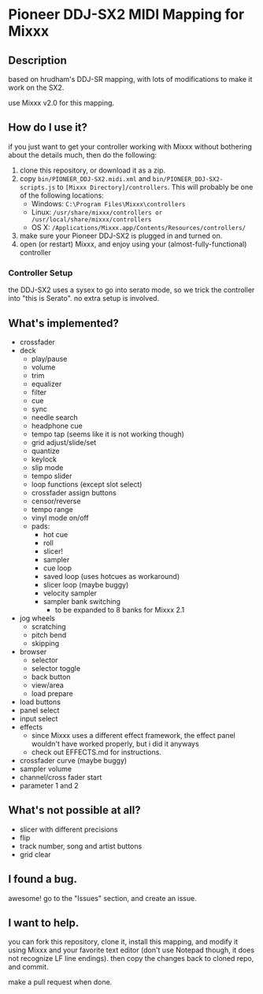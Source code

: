 # Pioneer DDJ-SX2 MIDI Mapping for Mixxx

## Description 

based on hrudham's DDJ-SR mapping, with lots of modifications to make it work on the SX2.

use Mixxx v2.0 for this mapping.

## How do I use it?

if you just want to get your controller working with Mixxx without bothering about the details much, then do the following:

1. clone this repository, or download it as a zip.
2. copy `bin/PIONEER_DDJ-SX2.midi.xml` and `bin/PIONEER_DDJ-SX2-scripts.js` to `[Mixxx Directory]/controllers`. This will probably be one of the following locations:
    - Windows: `C:\Program Files\Mixxx\controllers`
    - Linux: `/usr/share/mixxx/controllers or /usr/local/share/mixxx/controllers`
    - OS X: `/Applications/Mixxx.app/Contents/Resources/controllers/`
3. make sure your Pioneer DDJ-SX2 is plugged in and turned on.
4. open (or restart) Mixxx, and enjoy using your (almost-fully-functional) controller

### Controller Setup

the DDJ-SX2 uses a sysex to go into serato mode, so we trick the controller into "this is Serato". no extra setup is involved. 

## What's implemented?

- crossfader
- deck
    - play/pause
    - volume
    - trim
    - equalizer
    - filter
    - cue
    - sync
    - needle search
    - headphone cue
    - tempo tap (seems like it is not working though)
    - grid adjust/slide/set
    - quantize
    - keylock
    - slip mode
    - tempo slider
    - loop functions (except slot select)
    - crossfader assign buttons
    - censor/reverse
    - tempo range
    - vinyl mode on/off
    - pads:
        - hot cue
        - roll
        - slicer!
        - sampler
        - cue loop
        - saved loop (uses hotcues as workaround)
        - slicer loop (maybe buggy)
        - velocity sampler
        - sampler bank switching
          - to be expanded to 8 banks for Mixxx 2.1
- jog wheels
    - scratching
    - pitch bend
    - skipping
- browser
  - selector
  - selector toggle
  - back button
  - view/area
  - load prepare
- load buttons
- panel select
- input select
- effects
    - since Mixxx uses a different effect framework, the effect panel wouldn't have worked properly, but i did it anyways
    - check out EFFECTS.md for instructions.
- crossfader curve (maybe buggy)
- sampler volume
- channel/cross fader start
- parameter 1 and 2

## What's not possible at all?

- slicer with different precisions
- flip
- track number, song and artist buttons
- grid clear

## I found a bug.

awesome! go to the "Issues" section, and create an issue.

## I want to help.

you can fork this repository, clone it, install this mapping, and modify it using Mixxx and your favorite text editor (don't use Notepad though, it does not recognize LF line endings). then copy the changes back to cloned repo, and commit.

make a pull request when done.

